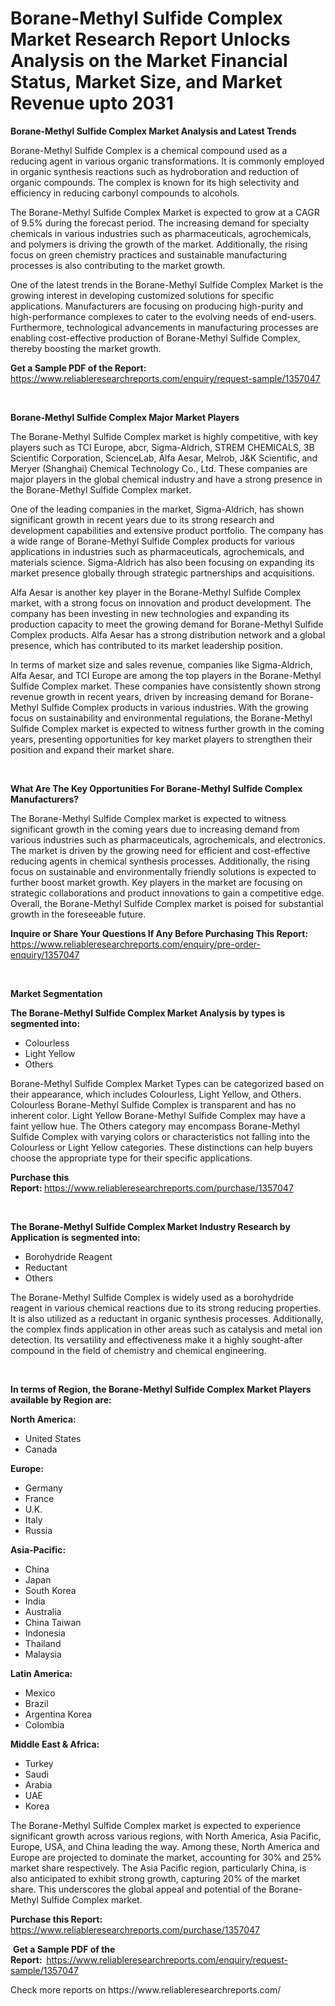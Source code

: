 <p><h1>Borane-Methyl Sulfide Complex Market Research Report Unlocks Analysis on the Market Financial Status, Market Size, and Market Revenue upto 2031</h1></p><p><strong>Borane-Methyl Sulfide Complex Market Analysis and Latest Trends</strong></p>
<p><p>Borane-Methyl Sulfide Complex is a chemical compound used as a reducing agent in various organic transformations. It is commonly employed in organic synthesis reactions such as hydroboration and reduction of organic compounds. The complex is known for its high selectivity and efficiency in reducing carbonyl compounds to alcohols.</p><p>The Borane-Methyl Sulfide Complex Market is expected to grow at a CAGR of 9.5% during the forecast period. The increasing demand for specialty chemicals in various industries such as pharmaceuticals, agrochemicals, and polymers is driving the growth of the market. Additionally, the rising focus on green chemistry practices and sustainable manufacturing processes is also contributing to the market growth.</p><p>One of the latest trends in the Borane-Methyl Sulfide Complex Market is the growing interest in developing customized solutions for specific applications. Manufacturers are focusing on producing high-purity and high-performance complexes to cater to the evolving needs of end-users. Furthermore, technological advancements in manufacturing processes are enabling cost-effective production of Borane-Methyl Sulfide Complex, thereby boosting the market growth.</p></p>
<p><strong>Get a Sample PDF of the Report:&nbsp;</strong> <a href="https://www.reliableresearchreports.com/enquiry/request-sample/1357047">https://www.reliableresearchreports.com/enquiry/request-sample/1357047</a></p>
<p>&nbsp;</p>
<p><strong>Borane-Methyl Sulfide Complex Major Market Players</strong></p>
<p><p>The Borane-Methyl Sulfide Complex market is highly competitive, with key players such as TCI Europe, abcr, Sigma-Aldrich, STREM CHEMICALS, 3B Scientific Corporation, ScienceLab, Alfa Aesar, Melrob, J&K Scientific, and Meryer (Shanghai) Chemical Technology Co., Ltd. These companies are major players in the global chemical industry and have a strong presence in the Borane-Methyl Sulfide Complex market.</p><p>One of the leading companies in the market, Sigma-Aldrich, has shown significant growth in recent years due to its strong research and development capabilities and extensive product portfolio. The company has a wide range of Borane-Methyl Sulfide Complex products for various applications in industries such as pharmaceuticals, agrochemicals, and materials science. Sigma-Aldrich has also been focusing on expanding its market presence globally through strategic partnerships and acquisitions.</p><p>Alfa Aesar is another key player in the Borane-Methyl Sulfide Complex market, with a strong focus on innovation and product development. The company has been investing in new technologies and expanding its production capacity to meet the growing demand for Borane-Methyl Sulfide Complex products. Alfa Aesar has a strong distribution network and a global presence, which has contributed to its market leadership position.</p><p>In terms of market size and sales revenue, companies like Sigma-Aldrich, Alfa Aesar, and TCI Europe are among the top players in the Borane-Methyl Sulfide Complex market. These companies have consistently shown strong revenue growth in recent years, driven by increasing demand for Borane-Methyl Sulfide Complex products in various industries. With the growing focus on sustainability and environmental regulations, the Borane-Methyl Sulfide Complex market is expected to witness further growth in the coming years, presenting opportunities for key market players to strengthen their position and expand their market share.</p></p>
<p>&nbsp;</p>
<p><strong>What Are The Key Opportunities For Borane-Methyl Sulfide Complex Manufacturers?</strong></p>
<p><p>The Borane-Methyl Sulfide Complex market is expected to witness significant growth in the coming years due to increasing demand from various industries such as pharmaceuticals, agrochemicals, and electronics. The market is driven by the growing need for efficient and cost-effective reducing agents in chemical synthesis processes. Additionally, the rising focus on sustainable and environmentally friendly solutions is expected to further boost market growth. Key players in the market are focusing on strategic collaborations and product innovations to gain a competitive edge. Overall, the Borane-Methyl Sulfide Complex market is poised for substantial growth in the foreseeable future.</p></p>
<p><strong>Inquire or Share Your Questions If Any Before Purchasing This Report:</strong> <a href="https://www.reliableresearchreports.com/enquiry/pre-order-enquiry/1357047">https://www.reliableresearchreports.com/enquiry/pre-order-enquiry/1357047</a></p>
<p>&nbsp;</p>
<p><strong>Market Segmentation</strong></p>
<p><strong>The Borane-Methyl Sulfide Complex Market Analysis by types is segmented into:</strong></p>
<p><ul><li>Colourless</li><li>Light Yellow</li><li>Others</li></ul></p>
<p><p>Borane-Methyl Sulfide Complex Market Types can be categorized based on their appearance, which includes Colourless, Light Yellow, and Others. Colourless Borane-Methyl Sulfide Complex is transparent and has no inherent color. Light Yellow Borane-Methyl Sulfide Complex may have a faint yellow hue. The Others category may encompass Borane-Methyl Sulfide Complex with varying colors or characteristics not falling into the Colourless or Light Yellow categories. These distinctions can help buyers choose the appropriate type for their specific applications.</p></p>
<p><strong>Purchase this Report:&nbsp;</strong><a href="https://www.reliableresearchreports.com/purchase/1357047">https://www.reliableresearchreports.com/purchase/1357047</a></p>
<p>&nbsp;</p>
<p><strong>The Borane-Methyl Sulfide Complex Market Industry Research by Application is segmented into:</strong></p>
<p><ul><li>Borohydride Reagent</li><li>Reductant</li><li>Others</li></ul></p>
<p><p>The Borane-Methyl Sulfide Complex is widely used as a borohydride reagent in various chemical reactions due to its strong reducing properties. It is also utilized as a reductant in organic synthesis processes. Additionally, the complex finds application in other areas such as catalysis and metal ion detection. Its versatility and effectiveness make it a highly sought-after compound in the field of chemistry and chemical engineering.</p></p>
<p>&nbsp;</p>
<p><strong>In terms of Region, the Borane-Methyl Sulfide Complex Market Players available by Region are:</strong></p>
<p>
    <p> <strong> North America: </strong>
        <ul>
            <li>United States</li>
            <li>Canada</li>
        </ul>
        </p> 
    <p> <strong> Europe: </strong>
        <ul>
            <li>Germany</li>
            <li>France</li>
            <li>U.K.</li>
            <li>Italy</li>
            <li>Russia</li>
        </ul>
        </p> 
    <p> <strong> Asia-Pacific: </strong>
        <ul>
            <li>China</li>
            <li>Japan</li>
            <li>South Korea</li>
            <li>India</li>
            <li>Australia</li>
            <li>China Taiwan</li>
            <li>Indonesia</li>
            <li>Thailand</li>
            <li>Malaysia</li>
        </ul>
        </p> 
    <p> <strong> Latin America: </strong>
        <ul>
            <li>Mexico</li>
            <li>Brazil</li>
            <li>Argentina Korea</li>
            <li>Colombia</li>
        </ul>
        </p> 
    <p> <strong> Middle East & Africa: </strong>
        <ul>
            <li>Turkey</li>
            <li>Saudi</li>
            <li>Arabia</li>
            <li>UAE</li>
            <li>Korea</li>
        </ul>
    </p>
    </p>
<p><p>The Borane-Methyl Sulfide Complex market is expected to experience significant growth across various regions, with North America, Asia Pacific, Europe, USA, and China leading the way. Among these, North America and Europe are projected to dominate the market, accounting for 30% and 25% market share respectively. The Asia Pacific region, particularly China, is also anticipated to exhibit strong growth, capturing 20% of the market share. This underscores the global appeal and potential of the Borane-Methyl Sulfide Complex market.</p></p>
<p><strong>Purchase this Report: </strong><a href="https://www.reliableresearchreports.com/purchase/1357047">https://www.reliableresearchreports.com/purchase/1357047</a></p>
<p>&nbsp;<strong>Get a Sample PDF of the Report:&nbsp;&nbsp;</strong><a href="https://www.reliableresearchreports.com/enquiry/request-sample/1357047">https://www.reliableresearchreports.com/enquiry/request-sample/1357047</a></p>
<p><strong></strong></p>
<p>Check more reports on https://www.reliableresearchreports.com/</p>